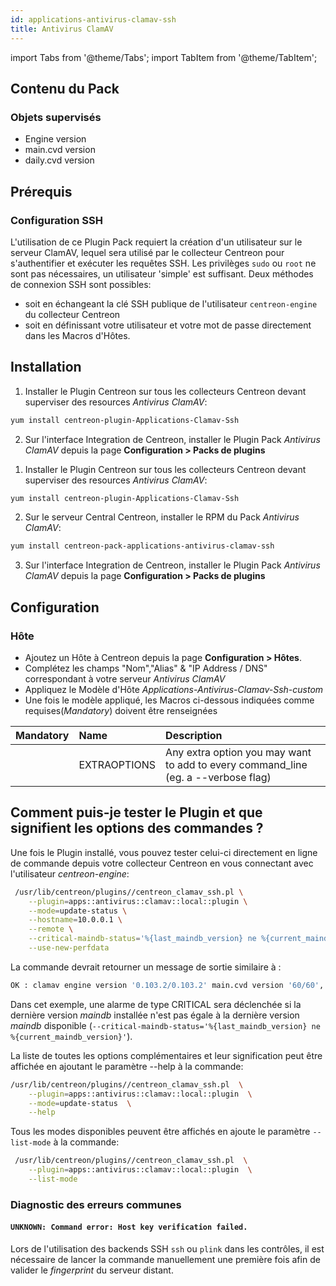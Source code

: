 ```yaml
---
id: applications-antivirus-clamav-ssh
title: Antivirus ClamAV
---
```

import Tabs from '@theme/Tabs';
import TabItem from '@theme/TabItem';


## Contenu du Pack

### Objets supervisés

* Engine version
* main.cvd version
* daily.cvd version

## Prérequis

### Configuration SSH

L'utilisation de ce Plugin Pack requiert la création d'un utilisateur sur le
serveur ClamAV, lequel sera utilisé par le collecteur Centreon pour
s'authentifier et exécuter les requêtes SSH. Les privilèges `sudo` ou `root` ne
sont pas nécessaires, un utilisateur 'simple' est suffisant.
Deux méthodes de connexion SSH sont possibles:
* soit en échangeant la clé SSH publique de l'utilisateur `centreon-engine` du collecteur Centreon
* soit en définissant votre utilisateur et votre mot de passe directement dans les Macros d'Hôtes.

## Installation

<Tabs groupId="sync">
<TabItem value="Online IMP Licence & IT100 Editions" label="Online IMP Licence & IT100 Editions">

1. Installer le Plugin Centreon sur tous les collecteurs Centreon devant superviser des resources *Antivirus ClamAV*:

```bash
yum install centreon-plugin-Applications-Clamav-Ssh
```

2. Sur l'interface Integration de Centreon, installer le Plugin Pack *Antivirus ClamAV* depuis la page **Configuration > Packs de plugins**

</TabItem>
<TabItem value="Offline IMP License" label="Offline IMP License">

1. Installer le Plugin Centreon sur tous les collecteurs Centreon devant superviser des resources *Antivirus ClamAV*:

```bash
yum install centreon-plugin-Applications-Clamav-Ssh
```

2. Sur le serveur Central Centreon, installer le RPM du Pack *Antivirus ClamAV*:

```bash
yum install centreon-pack-applications-antivirus-clamav-ssh
```

3. Sur l'interface Integration de Centreon, installer le Plugin Pack *Antivirus ClamAV* depuis la page **Configuration > Packs de plugins**

</TabItem>
</Tabs>

## Configuration

### Hôte

* Ajoutez un Hôte à Centreon depuis la page **Configuration > Hôtes**.
* Complétez les champs "Nom","Alias" & "IP Address / DNS" correspondant à votre serveur *Antivirus ClamAV*
* Appliquez le Modèle d'Hôte *Applications-Antivirus-Clamav-Ssh-custom* 
* Une fois le modèle appliqué, les Macros ci-dessous indiquées comme requises(*Mandatory*) doivent être renseignées 

| Mandatory | Name         | Description                                                                        |
|:----------|:-------------|:-----------------------------------------------------------------------------------|
|           | EXTRAOPTIONS | Any extra option you may want to add to every command\_line (eg. a --verbose flag) |

## Comment puis-je tester le Plugin et que signifient les options des commandes ? 

Une fois le Plugin installé, vous pouvez tester celui-ci directement en ligne 
de commande depuis votre collecteur Centreon en vous connectant avec 
l'utilisateur *centreon-engine*:

```bash
 /usr/lib/centreon/plugins//centreon_clamav_ssh.pl \
    --plugin=apps::antivirus::clamav::local::plugin \
    --mode=update-status \
    --hostname=10.0.0.1 \
    --remote \
    --critical-maindb-status='%{last_maindb_version} ne %{current_maindb_version}' \
    --use-new-perfdata
 ```

 La commande devrait retourner un message de sortie similaire à :

```bash
OK : clamav engine version '0.103.2/0.103.2' main.cvd version '60/60', last update 1d 3h 46m 40s daily.cvd version '25839/25839', last update 1d 3h 46m 40s | 
 ```

Dans cet exemple, une alarme de type CRITICAL sera déclenchée si la dernière
version *maindb* installée n'est pas égale à la dernière version *maindb*
disponible
(`--critical-maindb-status='%{last_maindb_version} ne %{current_maindb_version}'`).

La liste de toutes les options complémentaires et leur signification peut être
affichée en ajoutant le paramètre --help à la commande:

```bash
/usr/lib/centreon/plugins//centreon_clamav_ssh.pl  \
    --plugin=apps::antivirus::clamav::local::plugin  \
    --mode=update-status  \
    --help
 ```

Tous les modes disponibles peuvent être affichés en ajoute le paramètre 
`--list-mode` à la commande:

```bash
 /usr/lib/centreon/plugins//centreon_clamav_ssh.pl  \
    --plugin=apps::antivirus::clamav::local::plugin  \
    --list-mode
 ```

### Diagnostic des erreurs communes

#### `UNKNOWN: Command error: Host key verification failed.`

Lors de l'utilisation des backends SSH `ssh` ou `plink` dans les contrôles, il
est nécessaire de lancer la commande manuellement une première fois afin de
valider le *fingerprint* du serveur distant.
